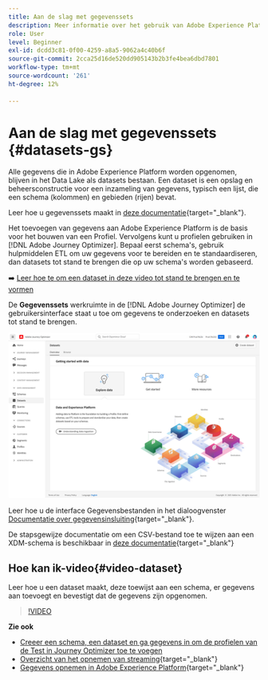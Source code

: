 ```yaml
---
title: Aan de slag met gegevenssets
description: Meer informatie over het gebruik van Adobe Experience Platform-gegevenssets in Adobe Journey Optimizer
role: User
level: Beginner
exl-id: dcdd3c81-0f00-4259-a8a5-9062a4c40b6f
source-git-commit: 2cca25d16de520dd905143b2b3fe4bea6dbd7801
workflow-type: tm+mt
source-wordcount: '261'
ht-degree: 12%

---
```


# Aan de slag met gegevenssets {#datasets-gs}

Alle gegevens die in Adobe Experience Platform worden opgenomen, blijven in het Data Lake als datasets bestaan. Een dataset is een opslag en beheersconstructie voor een inzameling van gegevens, typisch een lijst, die een schema (kolommen) en gebieden (rijen) bevat.

Leer hoe u gegevenssets maakt in [deze documentatie](https://experienceleague.adobe.com/docs/experience-platform/catalog/datasets/overview.html){target=&quot;_blank&quot;}.

Het toevoegen van gegevens aan Adobe Experience Platform is de basis voor het bouwen van een Profiel. Vervolgens kunt u profielen gebruiken in [!DNL Adobe Journey Optimizer]. Bepaal eerst schema&#39;s, gebruik hulpmiddelen ETL om uw gegevens voor te bereiden en te standaardiseren, dan datasets tot stand te brengen die op uw schema&#39;s worden gebaseerd.

➡️ [Leer hoe te om een dataset in deze video tot stand te brengen en te vormen](#video-dataset)

De **Gegevenssets** werkruimte in de [!DNL Adobe Journey Optimizer] de gebruikersinterface staat u toe om gegevens te onderzoeken en datasets tot stand te brengen.

![](assets/datasets-home.png)

Leer hoe u de interface Gegevensbestanden in het dialoogvenster [Documentatie over gegevensinsluiting](https://experienceleague.adobe.com/docs/experience-platform/ingestion/home.html){target=&quot;_blank&quot;}.

De stapsgewijze documentatie om een CSV-bestand toe te wijzen aan een XDM-schema is beschikbaar in [deze documentatie](https://experienceleague.adobe.com/docs/experience-platform/ingestion/tutorials/map-a-csv-file.html){target=&quot;_blank&quot;}


## Hoe kan ik-video{#video-dataset}

Leer hoe u een dataset maakt, deze toewijst aan een schema, er gegevens aan toevoegt en bevestigt dat de gegevens zijn opgenomen.

>[!VIDEO](https://video.tv.adobe.com/v/334293?quality=12)

**Zie ook**

* [Creeer een schema, een dataset en ga gegevens in om de profielen van de Test in Journey Optimizer toe te voegen](../segment/creating-test-profiles.md)
* [Overzicht van het opnemen van streaming](https://experienceleague.adobe.com/docs/experience-platform/ingestion/streaming/overview.html?lang=nl){target=&quot;_blank&quot;}
* [Gegevens opnemen in Adobe Experience Platform](https://experienceleague.adobe.com/docs/experience-platform/ingestion/tutorials/ingest-batch-data.html){target=&quot;_blank&quot;}
